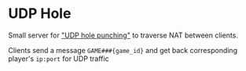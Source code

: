 # UDP Hole
Small server for ["UDP hole punching"](https://en.wikipedia.org/wiki/UDP_hole_punching) to traverse NAT between clients.

Clients send a message `GAME###{game_id}` and get back corresponding player's `ip:port` for UDP traffic
